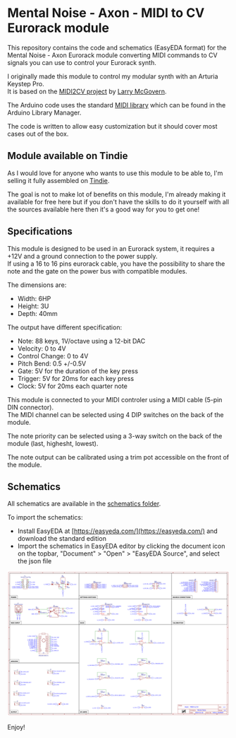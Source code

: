 # Mental Noise - Axon - MIDI to CV Eurorack module

This repository contains the code and schematics (EasyEDA format) for the Mental Noise - Axon Eurorack module converting MIDI commands to CV signals you can use to control your Eurorack synth.

I originally made this module to control my modular synth with an Arturia Keystep Pro.  
It is based on the [MIDI2CV project](https://github.com/elkayem/midi2cv) by [Larry McGovern](https://github.com/elkayem).

The Arduino code uses the standard [MIDI library](https://github.com/FortySevenEffects/arduino_midi_library/blob/master/src/MIDI.h) which can be found in the Arduino Library Manager.

The code is written to allow easy customization but it should cover most cases out of the box.

## Module available on Tindie

As I would love for anyone who wants to use this module to be able to, I'm selling it fully assembled on [Tindie](https://www.tindie.com/stores/mentalnoise/).

The goal is not to make lot of benefits on this module, I'm already making it available for free here but if you don't have the skills to do it yourself with all the sources available here then it's a good way for you to get one!

## Specifications

This module is designed to be used in an Eurorack system, it requires a +12V and a ground connection to the power supply.   
If using a 16 to 16 pins eurorack cable, you have the possibility to share the note and the gate on the power bus with compatible modules.

The dimensions are:
- Width: 6HP
- Height: 3U
- Depth: 40mm

The output have different specification:
- Note: 88 keys, 1V/octave using a 12-bit DAC
- Velocity: 0 to 4V
- Control Change: 0 to 4V
- Pitch Bend: 0.5 +/-0.5V
- Gate: 5V for the duration of the key press
- Trigger: 5V for 20ms for each key press
- Clock: 5V for 20ms each quarter note

This module is connected to your MIDI controler using a MIDI cable (5-pin DIN connector).  
The MIDI channel can be selected using 4 DIP switches on the back of the module.

The note priority can be selected using a 3-way switch on the back of the module (last, highesht, lowest).

The note output can be calibrated using a trim pot accessible on the front of the module.

## Schematics

All schematics are available in the [schematics folder](https://github.com/atulrnt/mental-noise-axon/tree/main/schematics).

To import the schematics:  

* Install EasyEDA at [https://easyeda.com/](https://easyeda.com/) and download the standard edition
* Import the schematics in EasyEDA editor by clicking the document icon on the topbar, "Document" > "Open" > "EasyEDA Source", and select the json file

![Mental Noise - Axon - Schematics](schematics/1_full.png "Mental Noise - Axon - Schematics")

Enjoy!
